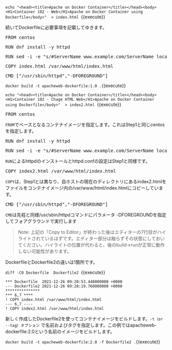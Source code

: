 

`echo "<head><title>Apache on Docker Container</title></head><body><H1>Container 102 - Web</H1>Apache on Docker Container using Dockerfile</body>"  > index.html `{{execute}}

続いてDockerfileに必要事項を記載してゆきます。

<pre class="file" data-filename="Dockerfile" data-target="append">FROM centos</pre>

<pre class="file" data-filename="Dockerfile" data-target="append">RUN dnf install -y httpd</pre>

<pre class="file" data-filename="Dockerfile" data-target="append">RUN sed -i -e "s/#ServerName www.example.com/ServerName localhost/" /etc/httpd/conf/httpd.conf</pre>

<pre class="file" data-filename="Dockerfile" data-target="append">COPY index.html /var/www/html/index.html</pre>


<pre class="file" data-filename="Dockerfile" data-target="append">CMD ["/usr/sbin/httpd","-DFOREGROUND"]</pre>

`docker build -t apacheweb-dockerfile:1.0 .`{{execute}}


`echo "<head><title>Apache on Docker Container</title></head><body><H1>Container 102 - Chage HTML Web</H1>Apache on Docker Container using Dockerfile</body>"  > index2.html `{{execute}}

<pre class="file" data-filename="Dockerfile2" data-target="replace">FROM centos
</pre>

`FROM`でベースとなるコンテナイメージを指定します。これはStep1と同じcentosを指定します。

<pre class="file" data-filename="Dockerfile2" data-target="append">RUN dnf install -y httpd
</pre>
<pre class="file" data-filename="Dockerfile" data-target="append">RUN sed -i -e "s/#ServerName www.example.com/ServerName localhost/" /etc/httpd/conf/httpd.conf
</pre>

`RUN`によるhttpdのインストールとhttpd.confの設定はStep1と同様です。

<pre class="file" data-filename="Dockerfile2" data-target="append">COPY index2.html /var/www/html/index.html
</pre>

`COPY`は、Step1とは異なり、自ホストの現在のディレクトリにあるindex2.htmlをファイルをコンテナイメージ内の/var/www/html/index.htmlにコピーしています。

<pre class="file" data-filename="Dockerfile2" data-target="append">CMD ["/usr/sbin/httpd","-DFOREGROUND"]
</pre>

`CMD`は先程と同様/usr/sbin/httpdコマンドにパラメータ -DFOREGROUNDを指定してフォアグラウンドで実行します

> Note: 上記の「Copy to Editor」が終わった後はエディターの7行目がハイライトされているはずです。エディター部分は触らずその状態にしておいてください。ハイライトの位置が代わると、後のbuild→runが正常に動作しない可能性があります。

DockerfileとDockerfile2の違いは1箇所です。

`diff -C0 Dockerfile  Dockerfile2 `{{execute}}
 
 ```text
 *** Dockerfile  2021-12-26 09:20:53.448000000 +0000
--- Dockerfile2 2021-12-26 09:28:19.760000000 +0000
***************
*** 6,7 ****
! COPY index.html /var/www/html/index.html
--- 6,7 ----
! COPY index2.html /var/www/html/index.html
 ```
新しく作成したDockerfile2を使ってコンテナイメージをビルドします。`-t（or --tag）オプション` で名前およびタグを指定します。この例ではapacheweb-dockerfile:2.0という名前のイメージをビルドします。

`docker build -t apacheweb-dockerfile:2.0 -f Dockerfile2 .`{{execute}}
 
